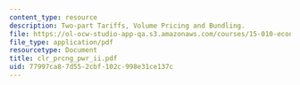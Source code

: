 ```yaml
---
content_type: resource
description: Two-part Tariffs, Volume Pricing and Bundling.
file: https://ol-ocw-studio-app-qa.s3.amazonaws.com/courses/15-010-economic-analysis-for-business-decisions-fall-2004/77997ca87d552cbf102c998e31ce137c_clr_prcng_pwr_ii.pdf
file_type: application/pdf
resourcetype: Document
title: clr_prcng_pwr_ii.pdf
uid: 77997ca8-7d55-2cbf-102c-998e31ce137c
---
```


